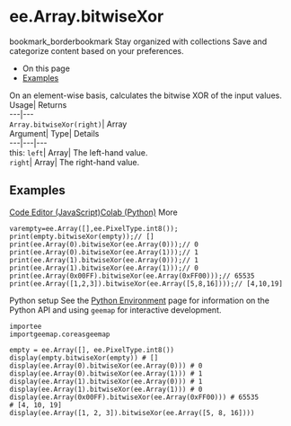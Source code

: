  
#  ee.Array.bitwiseXor 
bookmark_borderbookmark Stay organized with collections  Save and categorize content based on your preferences.
  * On this page
  * [Examples](https://developers.google.com/earth-engine/apidocs/ee-array-bitwisexor#examples)


On an element-wise basis, calculates the bitwise XOR of the input values. 
Usage| Returns  
---|---  
`Array.bitwiseXor(right)`| Array  
Argument| Type| Details  
---|---|---  
this: `left`| Array| The left-hand value.  
`right`| Array| The right-hand value.  
## Examples
[Code Editor (JavaScript)](https://developers.google.com/earth-engine/apidocs/ee-array-bitwisexor#code-editor-javascript-sample)[Colab (Python)](https://developers.google.com/earth-engine/apidocs/ee-array-bitwisexor#colab-python-sample) More
```
varempty=ee.Array([],ee.PixelType.int8());
print(empty.bitwiseXor(empty));// []
print(ee.Array(0).bitwiseXor(ee.Array(0)));// 0
print(ee.Array(0).bitwiseXor(ee.Array(1)));// 1
print(ee.Array(1).bitwiseXor(ee.Array(0)));// 1
print(ee.Array(1).bitwiseXor(ee.Array(1)));// 0
print(ee.Array(0x00FF).bitwiseXor(ee.Array(0xFF00)));// 65535
print(ee.Array([1,2,3]).bitwiseXor(ee.Array([5,8,16])));// [4,10,19]
```
Python setup
See the [ Python Environment](https://developers.google.com/earth-engine/guides/python_install) page for information on the Python API and using `geemap` for interactive development.
```
importee
importgeemap.coreasgeemap
```
```
empty = ee.Array([], ee.PixelType.int8())
display(empty.bitwiseXor(empty)) # []
display(ee.Array(0).bitwiseXor(ee.Array(0))) # 0
display(ee.Array(0).bitwiseXor(ee.Array(1))) # 1
display(ee.Array(1).bitwiseXor(ee.Array(0))) # 1
display(ee.Array(1).bitwiseXor(ee.Array(1))) # 0
display(ee.Array(0x00FF).bitwiseXor(ee.Array(0xFF00))) # 65535
# [4, 10, 19]
display(ee.Array([1, 2, 3]).bitwiseXor(ee.Array([5, 8, 16])))
```


